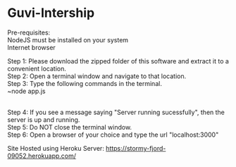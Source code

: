 # Guvi-Intership

Pre-requisites: <br>
NodeJS must be installed on your system <br>
Internet browser <br>

Step 1: Please download the zipped folder of this software and extract it to a convenient location. <br>
Step 2: Open a terminal window and navigate to that location. <br>
Step 3: Type the following commands in the terminal. <br>
        ~node app.js </p> <br>
Step 4: If you see a message saying "Server running sucessfully", then the server is up and running. <br>
Step 5: Do NOT close the terminal window. <br>
Step 6: Open a browser of your choice and type the url "localhost:3000" <br>

Site Hosted using Heroku Server: https://stormy-fjord-09052.herokuapp.com/ 
